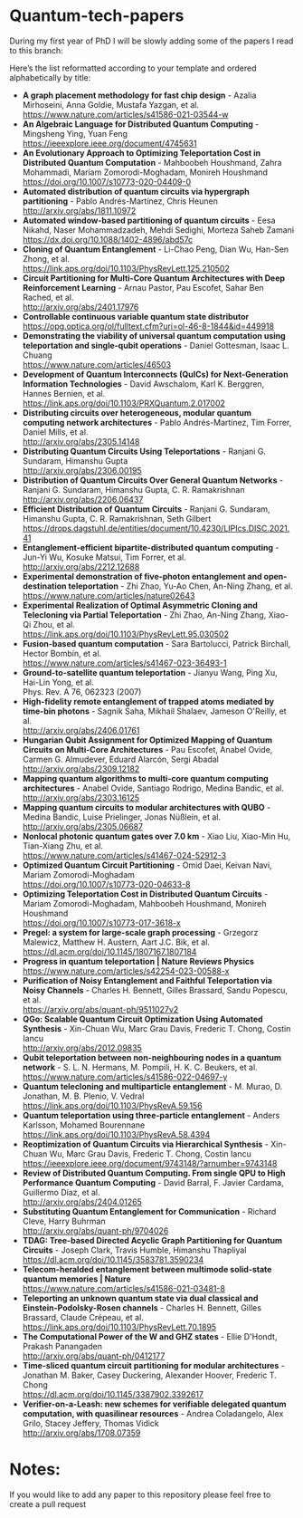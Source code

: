 # Quantum-tech-papers
During my first year of PhD I will be slowly adding some of the papers I read to this branch:

Here’s the list reformatted according to your template and ordered alphabetically by title:

- **A graph placement methodology for fast chip design** - Azalia Mirhoseini, Anna Goldie, Mustafa Yazgan, et al.  
  https://www.nature.com/articles/s41586-021-03544-w
- **An Algebraic Language for Distributed Quantum Computing** - Mingsheng Ying, Yuan Feng
       https://ieeexplore.ieee.org/document/4745631
- **An Evolutionary Approach to Optimizing Teleportation Cost in Distributed Quantum Computation** - Mahboobeh Houshmand, Zahra Mohammadi, Mariam Zomorodi-Moghadam, Monireh Houshmand  
  https://doi.org/10.1007/s10773-020-04409-0
- **Automated distribution of quantum circuits via hypergraph partitioning** - Pablo Andrés-Martínez, Chris Heunen  
  http://arxiv.org/abs/1811.10972
- **Automated window-based partitioning of quantum circuits** - Eesa Nikahd, Naser Mohammadzadeh, Mehdi Sedighi, Morteza Saheb Zamani  
  https://dx.doi.org/10.1088/1402-4896/abd57c
- **Cloning of Quantum Entanglement** - Li-Chao Peng, Dian Wu, Han-Sen Zhong, et al.  
  https://link.aps.org/doi/10.1103/PhysRevLett.125.210502
- **Circuit Partitioning for Multi-Core Quantum Architectures with Deep Reinforcement Learning** - Arnau Pastor, Pau Escofet, Sahar Ben Rached, et al.  
  http://arxiv.org/abs/2401.17976
- **Controllable continuous variable quantum state distributor**  
  https://opg.optica.org/ol/fulltext.cfm?uri=ol-46-8-1844&id=449918
- **Demonstrating the viability of universal quantum computation using teleportation and single-qubit operations** - Daniel Gottesman, Isaac L. Chuang  
  https://www.nature.com/articles/46503
- **Development of Quantum Interconnects (QuICs) for Next-Generation Information Technologies** - David Awschalom, Karl K. Berggren, Hannes Bernien, et al.  
  https://link.aps.org/doi/10.1103/PRXQuantum.2.017002
- **Distributing circuits over heterogeneous, modular quantum computing network architectures** - Pablo Andrés-Martínez, Tim Forrer, Daniel Mills, et al.  
  http://arxiv.org/abs/2305.14148
- **Distributing Quantum Circuits Using Teleportations** - Ranjani G. Sundaram, Himanshu Gupta  
  http://arxiv.org/abs/2306.00195
- **Distribution of Quantum Circuits Over General Quantum Networks** - Ranjani G. Sundaram, Himanshu Gupta, C. R. Ramakrishnan  
  http://arxiv.org/abs/2206.06437
- **Efficient Distribution of Quantum Circuits** - Ranjani G. Sundaram, Himanshu Gupta, C. R. Ramakrishnan, Seth Gilbert  
  https://drops.dagstuhl.de/entities/document/10.4230/LIPIcs.DISC.2021.41
- **Entanglement-efficient bipartite-distributed quantum computing** - Jun-Yi Wu, Kosuke Matsui, Tim Forrer, et al.  
  http://arxiv.org/abs/2212.12688
- **Experimental demonstration of five-photon entanglement and open-destination teleportation** - Zhi Zhao, Yu-Ao Chen, An-Ning Zhang, et al.  
  https://www.nature.com/articles/nature02643
- **Experimental Realization of Optimal Asymmetric Cloning and Telecloning via Partial Teleportation** - Zhi Zhao, An-Ning Zhang, Xiao-Qi Zhou, et al.  
  https://link.aps.org/doi/10.1103/PhysRevLett.95.030502
- **Fusion-based quantum computation** - Sara Bartolucci, Patrick Birchall, Hector Bombín, et al.  
  https://www.nature.com/articles/s41467-023-36493-1
- **Ground-to-satellite quantum teleportation** - Jianyu Wang, Ping Xu, Hai-Lin Yong, et al.  
  Phys. Rev. A 76, 062323 (2007)
- **High-fidelity remote entanglement of trapped atoms mediated by time-bin photons** - Sagnik Saha, Mikhail Shalaev, Jameson O'Reilly, et al.  
  http://arxiv.org/abs/2406.01761
- **Hungarian Qubit Assignment for Optimized Mapping of Quantum Circuits on Multi-Core Architectures** - Pau Escofet, Anabel Ovide, Carmen G. Almudever, Eduard Alarcón, Sergi Abadal  
  http://arxiv.org/abs/2309.12182
- **Mapping quantum algorithms to multi-core quantum computing architectures** - Anabel Ovide, Santiago Rodrigo, Medina Bandic, et al.  
  http://arxiv.org/abs/2303.16125
- **Mapping quantum circuits to modular architectures with QUBO** - Medina Bandic, Luise Prielinger, Jonas Nüßlein, et al.  
  http://arxiv.org/abs/2305.06687
- **Nonlocal photonic quantum gates over 7.0 km** - Xiao Liu, Xiao-Min Hu, Tian-Xiang Zhu, et al.  
  https://www.nature.com/articles/s41467-024-52912-3
- **Optimized Quantum Circuit Partitioning** - Omid Daei, Keivan Navi, Mariam Zomorodi-Moghadam  
  https://doi.org/10.1007/s10773-020-04633-8
- **Optimizing Teleportation Cost in Distributed Quantum Circuits** - Mariam Zomorodi-Moghadam, Mahboobeh Houshmand, Monireh Houshmand  
  https://doi.org/10.1007/s10773-017-3618-x
- **Pregel: a system for large-scale graph processing** - Grzegorz Malewicz, Matthew H. Austern, Aart J.C. Bik, et al.  
  https://dl.acm.org/doi/10.1145/1807167.1807184
- **Progress in quantum teleportation | Nature Reviews Physics**  
  https://www.nature.com/articles/s42254-023-00588-x
- **Purification of Noisy Entanglement and Faithful Teleportation via Noisy Channels** - Charles H. Bennett, Gilles Brassard, Sandu Popescu, et al.  
  https://arxiv.org/abs/quant-ph/9511027v2
- **QGo: Scalable Quantum Circuit Optimization Using Automated Synthesis** - Xin-Chuan Wu, Marc Grau Davis, Frederic T. Chong, Costin Iancu  
  http://arxiv.org/abs/2012.09835
- **Qubit teleportation between non-neighbouring nodes in a quantum network** - S. L. N. Hermans, M. Pompili, H. K. C. Beukers, et al.  
  https://www.nature.com/articles/s41586-022-04697-y
- **Quantum telecloning and multiparticle entanglement** - M. Murao, D. Jonathan, M. B. Plenio, V. Vedral  
  https://link.aps.org/doi/10.1103/PhysRevA.59.156
- **Quantum teleportation using three-particle entanglement** - Anders Karlsson, Mohamed Bourennane  
  https://link.aps.org/doi/10.1103/PhysRevA.58.4394
- **Reoptimization of Quantum Circuits via Hierarchical Synthesis** - Xin-Chuan Wu, Marc Grau Davis, Frederic T. Chong, Costin Iancu  
  https://ieeexplore.ieee.org/document/9743148/?arnumber=9743148
- **Review of Distributed Quantum Computing. From single QPU to High Performance Quantum Computing** - David Barral, F. Javier Cardama, Guillermo Díaz, et al.  
  http://arxiv.org/abs/2404.01265
- **Substituting Quantum Entanglement for Communication** - Richard Cleve, Harry Buhrman  
  http://arxiv.org/abs/quant-ph/9704026
- **TDAG: Tree-based Directed Acyclic Graph Partitioning for Quantum Circuits** - Joseph Clark, Travis Humble, Himanshu Thapliyal  
  https://dl.acm.org/doi/10.1145/3583781.3590234
- **Telecom-heralded entanglement between multimode solid-state quantum memories | Nature**  
  https://www.nature.com/articles/s41586-021-03481-8
- **Teleporting an unknown quantum state via dual classical and Einstein-Podolsky-Rosen channels** - Charles H. Bennett, Gilles Brassard, Claude Crépeau, et al.  
  https://link.aps.org/doi/10.1103/PhysRevLett.70.1895
- **The Computational Power of the W and GHZ states** - Ellie D'Hondt, Prakash Panangaden  
  http://arxiv.org/abs/quant-ph/0412177
- **Time-sliced quantum circuit partitioning for modular architectures** - Jonathan M. Baker, Casey Duckering, Alexander Hoover, Frederic T. Chong  
  https://dl.acm.org/doi/10.1145/3387902.3392617
- **Verifier-on-a-Leash: new schemes for verifiable delegated quantum computation, with quasilinear resources** - Andrea Coladangelo, Alex Grilo, Stacey Jeffery, Thomas Vidick  
  http://arxiv.org/abs/1708.07359

# Notes:
If you would like to add any paper to this repository please feel free to create a pull request
